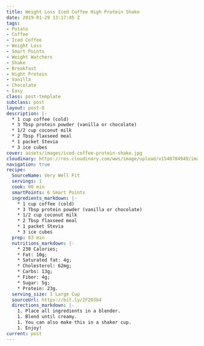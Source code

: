 ```yaml
---
title: Weight Loss Iced Coffee High Protein Shake
date: 2019-01-29 13:17:45 Z
tags:
- Potato
- Coffee
- Iced Coffee
- Weight Loss
- Smart Points
- Weight Watchers
- Shake
- Breakfast
- Hight Protein
- Vanilla
- Chocolate
- Easy
class: post-template
subclass: post
layout: post-O
description: |-
  * 1 cup coffee (cold)
  * 3 Tbsp protein powder (vanilla or chocolate)
  * 1/2 cup coconut milk
  * 2 Tbsp flaxseed meal
  * 1 packet Stevia
  * 3 ice cubes
cover: assets/images/iced-coffee-protein-shake.jpg
cloudinary: https://res.cloudinary.com/wws/image/upload/v1548784949/images/iced-coffee-protein-shake.jpg
navigation: true
recipe:
  SourceName: Very Well Fit
  servings: 1
  cook: 00 min
  smartPoints: 6 Smart Points
  ingredients_markdown: |-
    * 1 cup coffee (cold)
    * 3 Tbsp protein powder (vanilla or chocolate)
    * 1/2 cup coconut milk
    * 2 Tbsp flaxseed meal
    * 1 packet Stevia
    * 3 ice cubes
  prep: 03 min
  nutritions_markdown: |-
    * 230 Calories;
    * Fat: 10g;
    * Saturated fat: 4g;
    * Cholesterol: 62mg;
    * Carbs: 13g;
    * Fiber: 4g;
    * Sugar: 5g;
    * Protein: 23g.
  serving_size: 1 Large Cup
  sourceUrl: https://bit.ly/2FZO3b4
  directions_markdown: |-
    1. Place all ingredients in a blender.
    1. Blend until creamy.
    1. You can also make this in a shaker cup.
    1. Enjoy!
current: post
---
```


